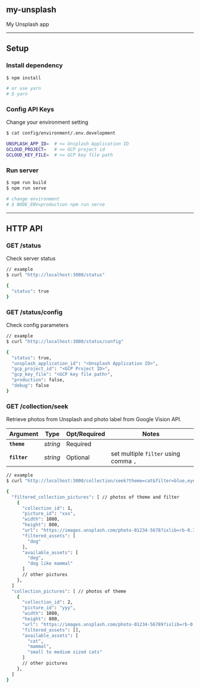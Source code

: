 my-unsplash
----
My Unsplash app

----

## Setup

### Install dependency

```bash
$ npm install

# or use yarn
# $ yarn
```

### Config API Keys

Change your environment setting

```bash
$ cat config/environment/.env.development

UNSPLASH_APP_ID=  # <= Unsplash Application ID
GCLOUD_PROJECT=   # <= GCP project id
GCLOUD_KEY_FILE=  # <= GCP key file path
```

### Run server

```bash
$ npm run build
$ npm run serve

# change environment
# $ NODE_ENV=production npm run serve
```

----

## HTTP API

### GET /status

Check server status

```bash
// example
$ curl "http://localhost:3000/status"

{
  "status": true
}
```

### GET /status/config

Check config parameters

```bash
// example
$ curl "http://localhost:3000/status/config"

{
  "status": true,
  "unsplash_application_id": "<Unsplash Application ID>",
  "gcp_project_id": "<GCP Project ID>",
  "gcp_key_file": "<GCP key file path>",
  "production": false,
  "debug": false
}
```

### GET /collection/seek

Retrieve photos from Unsplash and photo label from Google Vision API.

| Argument | Type | Opt/Required | Notes |
|---|---|---|---|
|__`theme`__|_string_|Required|||
|__`filter`__|_string_|Optional|set multiple `filter` using comma `,`|

```bash
// example
$ curl "http://localhost:3000/collection/seek?theme=cat&filter=blue,eye,dog"

{
  "filtered_collection_pictures": [ // photos of theme and filter
    {
      "collection_id": 1,
      "picture_id": "xxx",
      "width": 1080,
      "height": 800,
      "url": "https://images.unsplash.com/photo-01234-5678?ixlib=rb-0.3.5&q=80&fm=jpg&crop=entropy&cs=tinysrgb&w=1080&fit=max&s=f88ef5795f389cec34061a5cb14aa904",
      "filtered_assets": [
        "dog"
      ],
      "available_assets": [
        "dog",
        "dog like mammal"
      ]
      // other pictures
    },
  ]
  "collection_pictures": [ // photos of theme
    {
      "collection_id": 2,
      "picture_id": "yyy",
      "width": 1080,
      "height": 800,
      "url": "https://images.unsplash.com/photo-01234-56789?ixlib=rb-0.3.5&q=80&fm=jpg&crop=entropy&cs=tinysrgb&w=1080&fit=max&s=67592e340e017ad0bf7a44c6852d6ad7",
      "filtered_assets": [],
      "available_assets": [
        "cat",
        "mammal",
        "small to medium sized cats"
      ]
      // other pictures
    },
  ]
}
```
